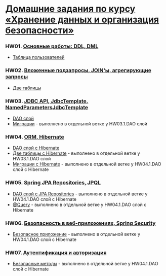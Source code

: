 # [Домашние задания по курсу «Хранение данных и организация безопасности»](https://github.com/netology-code/jd-homeworks#8-%D0%B4%D0%BE%D0%BC%D0%B0%D1%88%D0%BD%D0%B8%D0%B5-%D0%B7%D0%B0%D0%B4%D0%B0%D0%BD%D0%B8%D1%8F-%D0%BF%D0%BE-%D0%BA%D1%83%D1%80%D1%81%D1%83-%D1%85%D1%80%D0%B0%D0%BD%D0%B5%D0%BD%D0%B8%D0%B5-%D0%B4%D0%B0%D0%BD%D0%BD%D1%8B%D1%85-%D0%B8-%D0%BE%D1%80%D0%B3%D0%B0%D0%BD%D0%B8%D0%B7%D0%B0%D1%86%D0%B8%D1%8F-%D0%B1%D0%B5%D0%B7%D0%BE%D0%BF%D0%B0%D1%81%D0%BD%D0%BE%D1%81%D1%82%D0%B8)

### HW01. [Основные работы: DDL, DML](https://github.com/netology-code/jd-homeworks/tree/master/sql-basic)
* [Таблица пользователей](homework01)

### HW02. [Вложенные подзапросы, JOIN'ы, агрегирующие запросы](https://github.com/netology-code/jd-homeworks/tree/master/sql-agg)
* [Две таблицы](homework02)

### HW03. [JDBC API, JdbcTemplate, NamedParametersJdbcTemplate](https://github.com/netology-code/jd-homeworks/tree/master/jdbc)
* [DAO слой](https://github.com/frepingod/netology-dao)
* [Миграции](https://github.com/frepingod/netology-dao/tree/migration-liquibase) - выполнено в отдельной ветке у HW03.1.DAO слой

### HW04. [ORM, Hibernate](https://github.com/netology-code/jd-homeworks/tree/master/hibernate)
* [DAO слой c Hibernate](https://github.com/frepingod/netology-dao-hibernate)
* [Две таблицы с Hibernate](https://github.com/frepingod/netology-dao/tree/hibernate) - выполнено в отдельной ветке у HW03.1.DAO слой
* [Миграции c Hibernate](https://github.com/frepingod/netology-dao-hibernate/tree/migration-hibernate) - выполнено в отдельной ветке у HW04.1.DAO слой c Hibernate

### HW05. [Spring JPA Repositories, JPQL](https://github.com/netology-code/jd-homeworks/tree/master/spring-jpa)
* [DAO слой c JPA Repositories](https://github.com/frepingod/netology-dao-hibernate/tree/jpa-repository) - выполнено в отдельной ветке у HW04.1.DAO слой c Hibernate
* [@Query](https://github.com/frepingod/netology-dao-hibernate/tree/jpa-repository-query) - выполнено в отдельной ветке у HW04.1.DAO слой c Hibernate

### HW06. [Безопасность в веб-приложениях, Spring Security](https://github.com/netology-code/jd-homeworks/tree/master/spring_security)
* [Безопасное приложение](https://github.com/frepingod/netology-dao-hibernate/tree/jpa-security) - выполнено в отдельной ветке у HW04.1.DAO слой c Hibernate

### HW07. [Аутентификация и авторизация](https://github.com/netology-code/jd-homeworks/tree/master/spring_method_security)
* [Безопасные методы](https://github.com/frepingod/netology-dao-hibernate/tree/jpa-security-methods) - выполнено в отдельной ветке у HW04.1.DAO слой c Hibernate